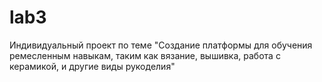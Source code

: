 # lab3
Индивидуальный проект по теме "Создание платформы для обучения ремесленным навыкам, таким как вязание, вышивка, работа с керамикой, и другие виды рукоделия"
